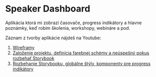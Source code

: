 # Speaker Dashboard

Aplikácia ktorá mi zobrazí časovače, progress indikátory a hlavne poznámky, keď robím školenia, workshopy, webináre a pod.

Záznam z tvorby aplikácie nájdeš na Youtube:

1. [Wireframy](https://youtu.be/-a26DUdqjCU)
2. [Založenie projektu, definícia farebnej schémy a neúspešný pokus rozbehať Storybook](https://youtu.be/LJkBef4UPhs)
2. [Rozbehanie Storybooku, globálne štýly, komponenty pre progress indikátory](https://youtu.be/4LObgE2ig3s)
